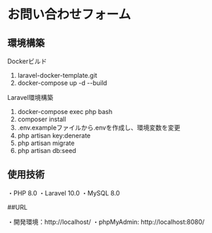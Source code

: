 # お問い合わせフォーム
## 環境構築

Dockerビルド
1. laravel-docker-template.git
2. docker-compose up -d --build

Laravel環境構築
1. docker-compose exec php bash
2. composer install
3. .env.exampleファイルから.envを作成し、環境変数を変更
4. php artisan key:denerate
5. php artisan migrate
6. php artisan db:seed

## 使用技術

・PHP 8.0
・Laravel 10.0
・MySQL 8.0

##URL

・開発環境：http://localhost/
・phpMyAdmin: http://localhost:8080/

